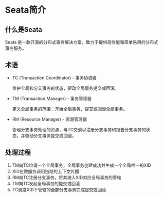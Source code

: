 # Seata简介

## 什么是Seata

Seata 是一款开源的分布式事务解决方案，致力于提供高性能和简单易用的分布式事务服务。



## 术语

- TC (Transaction Coordinator) - 事务协调者

  维护全局和分支事务的状态，驱动全局事务提交或回滚。

- TM (Transaction Manager) - 事务管理器

  定义全局事务的范围：开始全局事务、提交或回滚全局事务。

- RM (Resource Manager) - 资源管理器

  管理分支事务处理的资源，与TC交谈以注册分支事务和报告分支事务的状态，并驱动分支事务提交或回滚。



## 处理过程

1. TM向TC申请一个全局事务，全局事务创建成功并生成一个全局唯一的XID
2. XID在微服务调用链路的上下文传播
3. RM向TC注册分支事务，将其纳入XID对应全局事务的管辖
4. TM向TC发起全局事务的提交或回滚
5. TC调度XID下管辖的全部分支事务完成提交或回滚